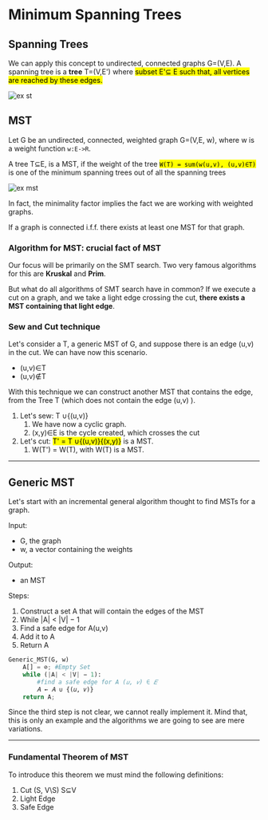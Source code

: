 # Minimum Spanning Trees

## Spanning Trees
We can apply this concept to undirected, connected graphs G=(V,E).
A spanning tree is a **tree** T=(V,E') where <mark>subset E'⊆ E such that, 
all vertices are reached by these edges.</mark>

![ex st](https://github.com/PayThePizzo/DataStrutucures-Algorithms/blob/main/Resources/exst.png?raw=TRUE)

## MST
Let G be an undirected, connected, weighted graph G=(V,E, w), where w is a weight function
`w:E->R`. 

A tree T⊆E, is a MST, if the weight of the tree <mark>`W(T) = sum(w(u,v), (u,v)∈T)`</mark> is one of
the minimum spanning trees out of all the spanning trees

![ex mst](https://github.com/PayThePizzo/DataStrutucures-Algorithms/blob/main/Resources/exmst.png?raw=TRUE)

In fact, the minimality factor implies the fact we are working with weighted graphs.

If a graph is connected i.f.f. there exists at least one MST for that graph.

### Algorithm for MST: crucial fact of MST
Our focus will be primarily on the SMT search. 
Two very famous algorithms for this are **Kruskal** and **Prim**.

But what do all algorithms of SMT search have in common?
If we execute a cut on a graph, and we take a light edge crossing the cut, 
**there exists a MST containing that light edge**.

### Sew and Cut technique 
Let's consider a T, a generic MST of G, and suppose there is an edge (u,v) in 
the cut. We can have now this scenario.
* (u,v)∈T
* (u,v)∉T

With this technique we can construct another MST that contains the edge, from
the Tree T (which does not contain the edge (u,v) ).
1. Let's sew: T ∪{(u,v)} 
   1. We have now a cyclic graph.
   2. (x,y)∈E is the cycle created, which crosses the cut
2. Let's cut: <mark>T' = T ∪{(u,v)}\{(x,y)}</mark> is a MST.
   1. W(T') = W(T), with W(T) is a MST.
   
---

## Generic MST
Let's start with an incremental general algorithm thought to find MSTs for a graph.

Input:
* G, the graph
* w, a vector containing the weights

Output:
* an MST

Steps:
1. Construct a set A that will contain the edges of the MST 
2. While |A| < |V| − 1
3. Find a safe edge for A(u,v)
4. Add it to A
6. Return A

```python
Generic_MST(G, w)
    A[] = ⊘; #Empty Set
    while (|A| < |V| − 1):
        #find a safe edge for A (𝑢, 𝑣) ∈ 𝐸
        𝐴 ← 𝐴 ∪ {(𝑢, 𝑣)}
    return A;
```

Since the third step is not clear, we cannot really implement it. Mind that,
this is only an example and the algorithms we are going to see are mere variations.

---

### Fundamental Theorem of MST
To introduce this theorem we must mind the following definitions:
1. Cut (S, V\S) S⊆V
2. Light Edge
3. Safe Edge

